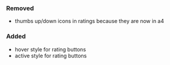 ### Removed
- thumbs up/down icons in ratings because they are now in a4

### Added
- hover style for rating buttons
- active style for rating buttons
